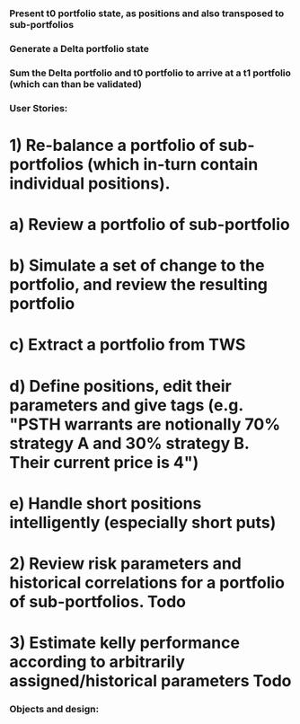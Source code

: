 



### Present t0 portfolio state, as positions and also transposed to sub-portfolios


### Generate a Delta portfolio state



### Sum the Delta portfolio and t0 portfolio to arrive at a t1 portfolio (which can than be validated)




###

### User Stories:
# 1) Re-balance a portfolio of sub-portfolios (which in-turn contain individual positions).
#   a) Review a portfolio of sub-portfolio
#   b) Simulate a set of change to the portfolio, and review the resulting portfolio
#   c) Extract a portfolio from TWS
#   d) Define positions, edit their parameters and give tags (e.g. "PSTH warrants are notionally 70% strategy A and 30% strategy B. Their current price is 4")
#   e) Handle short positions intelligently (especially short puts)
#
# 2) Review risk parameters and historical correlations for a portfolio of sub-portfolios. Todo
#
# 3) Estimate kelly performance according to arbitrarily assigned/historical parameters Todo

### Objects and design:

#


